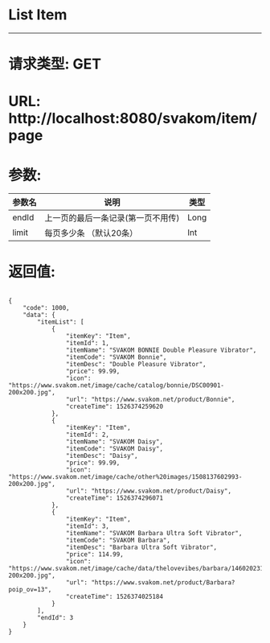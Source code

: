 # List Item
---
# 请求类型: GET
# URL: http://localhost:8080/svakom/item/page
# 参数:
参数名 | 说明                             | 类型
----- |--------------------------------- | ----
endId | 上一页的最后一条记录(第一页不用传)  | Long
limit | 每页多少条 （默认20条）            | Int
# 返回值:
<pre><code>
{
    "code": 1000,
    "data": {
        "itemList": [
            {
                "itemKey": "Item",
                "itemId": 1,
                "itemName": "SVAKOM BONNIE Double Pleasure Vibrator",
                "itemCode": "SVAKOM Bonnie",
                "itemDesc": "Double Pleasure Vibrator",
                "price": 99.99,
                "icon": "https://www.svakom.net/image/cache/catalog/bonnie/DSC00901-200x200.jpg",
                "url": "https://www.svakom.net/product/Bonnie",
                "createTime": 1526374259620
            },
            {
                "itemKey": "Item",
                "itemId": 2,
                "itemName": "SVAKOM Daisy",
                "itemCode": "SVAKOM Daisy",
                "itemDesc": "Daisy",
                "price": 99.99,
                "icon": "https://www.svakom.net/image/cache/other%20images/1508137602993-200x200.jpg",
                "url": "https://www.svakom.net/product/Daisy",
                "createTime": 1526374296071
            },
            {
                "itemKey": "Item",
                "itemId": 3,
                "itemName": "SVAKOM Barbara Ultra Soft Vibrator",
                "itemCode": "SVAKOM Barbara",
                "itemDesc": "Barbara Ultra Soft Vibrator",
                "price": 114.99,
                "icon": "https://www.svakom.net/image/cache/data/thelovevibes/barbara/146020231643-200x200.jpg",
                "url": "https://www.svakom.net/product/Barbara?poip_ov=13",
                "createTime": 1526374025184
            }
        ],
        "endId": 3
    }
}
</code></pre>

